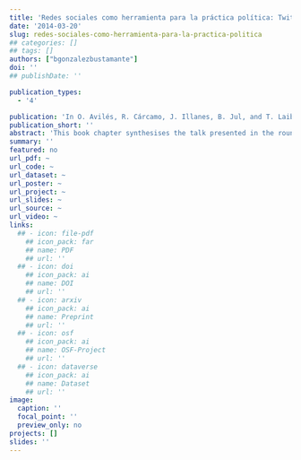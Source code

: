 ```yaml
---
title: 'Redes sociales como herramienta para la práctica política: Twitter y el concepto de opinión pública'
date: '2014-03-20'
slug: redes-sociales-como-herramienta-para-la-practica-politica
## categories: []
## tags: []
authors: ["bgonzalezbustamante"]
doi: ''
## publishDate: ''

publication_types:
  - '4'

publication: 'In O. Avilés, R. Cárcamo, J. Illanes, B. Jul, and T. Laibe (eds.), *Práctica política y medios digitales* (pp. 77-98). Santiago: Instituto Igualdad'
publication_short: ''
abstract: 'This book chapter synthesises the talk presented in the round table entitled "Social Networks: Communicational Tools for the Political Activism" in the framework of the Political Activism and Digital Media Seminar organised by the Instituto Igualdad in Santiago, Chile, November 27, 2013. That talk showed partially the findings of a forthcoming article which will be published in the Argentinian Political Science journal were presented. This work was awarded with the Comunicracia Prize in 2013.'
summary: ''
featured: no
url_pdf: ~
url_code: ~
url_dataset: ~
url_poster: ~
url_project: ~
url_slides: ~
url_source: ~
url_video: ~
links:
  ## - icon: file-pdf
    ## icon_pack: far
    ## name: PDF
    ## url: ''
  ## - icon: doi
    ## icon_pack: ai
    ## name: DOI
    ## url: ''
  ## - icon: arxiv
    ## icon_pack: ai
    ## name: Preprint
    ## url: ''
  ## - icon: osf
    ## icon_pack: ai
    ## name: OSF-Project
    ## url: ''
  ## - icon: dataverse
    ## icon_pack: ai
    ## name: Dataset
    ## url: ''
image:
  caption: ''
  focal_point: ''
  preview_only: no
projects: []
slides: ''
---
```

